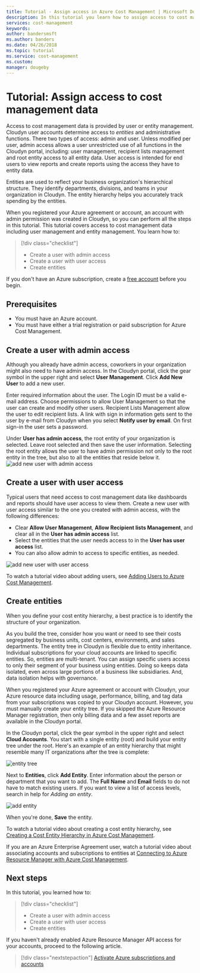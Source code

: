 ```yaml
---
title: Tutorial - Assign access in Azure Cost Management | Microsoft Docs
description: In this tutorial you learn how to assign access to cost management data with user accounts that define access levels to entities.
services: cost-management
keywords:
author: bandersmsft
ms.author: banders
ms.date: 04/26/2018
ms.topic: tutorial
ms.service: cost-management
ms.custom: 
manager: dougeby
---
```



# Tutorial: Assign access to cost management data

Access to cost management data is provided by user or entity management. Cloudyn user accounts determine access to *entities* and administrative functions. There two types of access: admin and user. Unless modified per user, admin access allows a user unrestricted use of all functions in the Cloudyn portal, including: user management, recipient lists management and root entity access to all entity data. User access is intended for end users to view reports and create reports using the access they have to entity data.

Entities are used to reflect your business organization's hierarchical structure. They identify departments, divisions, and teams in your organization in Cloudyn. The entity hierarchy helps you accurately track spending by the entities.

When you registered your Azure agreement or account, an account with admin permission was created in Cloudyn, so you can perform all the steps in this tutorial. This tutorial covers access to cost management data including  user management and entity management. You learn how to:

> [!div class="checklist"]
> * Create a user with admin access
> * Create a user with user access
> * Create entities

If you don't have an Azure subscription, create a  [free account](https://azure.microsoft.com/free/?WT.mc_id=A261C142F) before you begin.

## Prerequisites

- You must have an Azure account.
- You must have either a trial registration or paid subscription for Azure Cost Management.

## Create a user with admin access

Although you already have admin access, coworkers in your organization might also need to have admin access. In the Cloudyn portal, click the gear symbol in the upper right and select **User Management**. Click **Add New User** to add a new user.

Enter required information about the user. The Login ID must be a valid e-mail address. Choose permissions to allow User Management so that the user can create and modify other users. Recipient Lists Management allow the user to edit recipient lists. A link with sign in information gets sent to the user by e-mail from Cloudyn when you select **Notify user by email**. On first sign-in the user sets a password.

Under **User has admin access**, the root entity of your organization is selected. Leave root selected and then save the user information. Selecting the root entity allows the user to have admin permission not only to the root entity in the tree, but also to all the entities that reside below it.  
  ![add new user with admin access](.\media\tutorial-user-access\new-admin-access.png)

## Create a user with user access
Typical users that need access to cost management data like dashboards and reports should have user access to view them. Create a new user with user access similar to the one you created with admin access, with the following differences:

- Clear **Allow User Management**, **Allow Recipient lists Management**, and clear all in the **User has admin access** list.
- Select the entities that the user needs access to in the **User has user access** list.
- You can also allow admin to access to specific entities, as needed.

![add new user with user access](.\media\tutorial-user-access\new-user-access.png)

To watch a tutorial video about adding users, see [Adding Users to Azure Cost Management](https://youtu.be/Nzn7GLahx30).

## Create entities

When you define your cost entity hierarchy, a best practice is to identify the structure of your organization.

As you build the tree, consider how you want or need to see their costs segregated by business units, cost centers, environments, and sales departments. The entity tree in Cloudyn is flexible due to entity inheritance. Individual subscriptions for your cloud accounts are linked to specific entities. So, entities are multi-tenant. You can assign specific users access to only their segment of your business using entities. Doing so keeps data isolated, even across large portions of a business like subsidiaries. And, data isolation helps with governance.  

When you registered your Azure agreement or account with Cloudyn, your Azure resource data including usage, performance, billing, and tag data from your subscriptions was copied to your Cloudyn account. However, you must manually create your entity tree. If you skipped the Azure Resource Manager registration, then only billing data and a few asset reports are available in the Cloudyn portal.

In the Cloudyn portal, click the gear symbol in the upper right and select **Cloud Accounts**. You start with a single entity (root) and build your entity tree under the root. Here's an example of an entity hierarchy that might resemble many IT organizations after the tree is complete:

![entity tree](.\media\tutorial-user-access\entity-tree.png)

Next to **Entities**, click **Add Entity**. Enter information about the person or department that you want to add. The **Full Name** and **Email** fields to do not have to match existing users. If you want to view a list of access levels, search in help for *Adding an entity*.

![add entity](.\media\tutorial-user-access\add-entity.png)

When you're done, **Save** the entity.


To watch a tutorial video about creating a cost entity hierarchy, see [Creating a Cost Entity Hierarchy in Azure Cost Management](https://youtu.be/dAd9G7u0FmU).

If you are an Azure Enterprise Agreement user, watch a tutorial video about associating accounts and subscriptions to entities at [Connecting to Azure Resource Manager with Azure Cost Management](https://youtu.be/oCIwvfBB6kk).

## Next steps

In this tutorial, you learned how to:

> [!div class="checklist"]
> * Create a user with admin access
> * Create a user with user access
> * Create entities

If you haven't already enabled Azure Resource Manager API access for your accounts, proceed to the following article.

> [!div class="nextstepaction"]
> [Activate Azure subscriptions and accounts](activate-subs-accounts.md)
